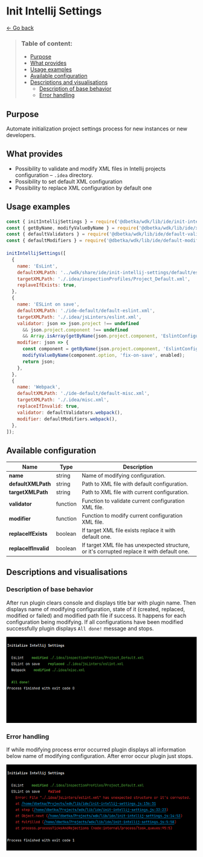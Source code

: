 Init Intellij Settings
==================

[← Go back](../README.md)

>  ### Table of content:
>  * [Purpose](#purpose)
>  * [What provides](#what-provides)
>  * [Usage examples](#usage-examples)
>  * [Available configuration](#available-configuration)
>  * [Descriptions and visualisations](#descriptions-and-visualisations)
>    + [Description of base behavior](#description-of-base-behavior)
>    + [Error handling](#error-handling)

Purpose
---------

Automate initialization project settings process for new instances or new developers.

What provides
---------------

* Possibility to validate and modify XML files in Intellij projects configuration – `.idea` directory.
* Possibility to set default XML configuration 
* Possibility to replace XML configuration by default one

Usage examples
----------------

```js
const { initIntellijSettings } = require('@dbetka/wdk/lib/ide/init-intellij-settings');
const { getByName, modifyValueByName } = require('@dbetka/wdk/lib/ide/xml-utils');
const { defaultValidators } = require('@dbetka/wdk/lib/ide/default-validators');
const { defaultModifiers } = require('@dbetka/wdk/lib/ide/default-modifiers');

initIntellijSettings([
  {
    name: 'EsLint',
    defaultXMLPath: '../wdk/share/ide/init-intellij-settings/default/eslint.xml',
    targetXMLPath: './.idea/inspectionProfiles/Project_Default.xml',
    replaveIfExists: true,
  },
  {
    name: 'ESLint on save',
    defaultXMLPath: './ide-default/default-eslint.xml',
    targetXMLPath: './.idea/jsLinters/eslint.xml',
    validator: json => json.project !== undefined
      && json.project.component !== undefined
      && Array.isArray(getByName(json.project.component, 'EslintConfiguration').option),
    modifier: json => {
      const component = getByName(json.project.component, 'EslintConfiguration');
      modifyValueByName(component.option, 'fix-on-save', enabled);
      return json;
    },
  },
  {
    name: 'Webpack',
    defaultXMLPath: './ide-default/default-misc.xml',
    targetXMLPath: './.idea/misc.xml',
    replaceIfInvalid: true,
    validator: defaultValidators.webpack(),
    modifier: defaultModifiers.webpack(),
  },
]);

```

Available configuration
-------------------------

| Name                 | Type     | Description                                                                                 |
|----------------------|----------|---------------------------------------------------------------------------------------------|
| **name**             | string   | Name of modifying configuration.                                                            |
| **defaultXMLPath**   | string   | Path to XML file with default configuration.                                                |
| **targetXMLPath**    | string   | Path to XML file with current configuration.                                                |
| **validator**        | function | Function to validate current configuration XML file.                                        |
| **modifier**         | function | Function to modify current configuration XML file.                                          |
| **replaceIfExists**  | boolean  | If target XML file exists replace it with default one.                                      |
| **replaceIfInvalid** | boolean  | If target XML file has unexpected structure, or it's corrupted replace it with default one. |


Descriptions and visualisations
----------------------------------

### Description of base behavior

After run plugin clears console and displays title bar with plugin name.
Then displays name of modifying configuration, state of it (created, replaced, modified or failed) and modified path file if success.
It happens for each configuration being modifying.
If all configurations have been modified successfully plugin displays `All done!` message and stops.

![](init-intellij-settings/1.png "Run plugin successfully")

### Error handling

If while modifying process error occurred plugin displays all information below name of modifying configuration.
After error occur plugin just stops.

![](init-intellij-settings/2.png "Example error")

